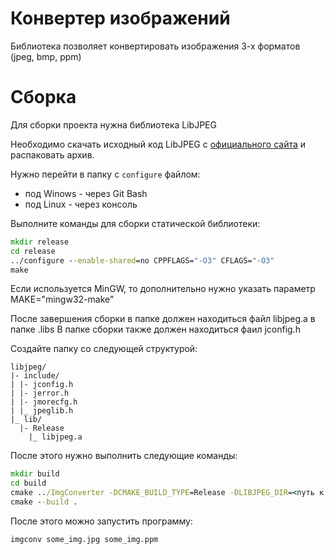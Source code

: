 # Конвертер изображений

Библиотека позволяет конвертировать изображения 3-х форматов (jpeg, bmp, ppm)


# Сборка
Для сборки проекта нужна библиотека LibJPEG

Необходимо скачать исходный код LibJPEG с [официального сайта](http://ijg.org/) и распаковать архив.

Нужно перейти в папку с `configure` файлом:

- под Winows - через Git Bash
- под Linux - через консоль

Выполните команды для сборки статической библиотеки:
```cmd
mkdir release
cd release
../configure --enable-shared=no CPPFLAGS="-O3" CFLAGS="-O3"
make
```

Если используется MinGW, то дополнительно нужно указать параметр MAKE="mingw32-make"

После завершения сборки в папке должен находиться файл libjpeg.a в папке .libs
В папке сборки также должен находиться фаил jconfig.h

Создайте папку со следующей структурой:
```
libjpeg/
|- include/
| |- jconfig.h
| |- jerror.h
| |- jmorecfg.h
| |_ jpeglib.h
|_ lib/
  |- Release
    |_ libjpeg.a
```

После этого нужно выполнить следующие команды:

```cmd
mkdir build
cd build
cmake ../ImgConverter -DCMAKE_BUILD_TYPE=Release -DLIBJPEG_DIR=<путь к пакету libjpeg>
cmake --build .
```

После этого можно запустить программу:
```
imgconv some_img.jpg some_img.ppm
```